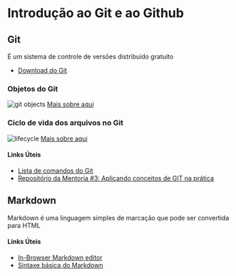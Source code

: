 ﻿# Introdução ao Git e ao Github 

## Git
É um sistema de controle de versões distribuído gratuito
- [Download do Git](https://git-scm.com)

### Objetos do Git
![git objects](https://user-images.githubusercontent.com/99980710/154824133-12603745-18f1-41b7-bb21-e4c3ec80b751.png)
[Mais sobre aqui](https://git-scm.com/book/en/v2/Git-Internals-Git-Objects)
### Ciclo de vida dos arquivos no Git
![lifecycle](https://user-images.githubusercontent.com/99980710/154824146-67f030dc-a646-4140-b77f-cc81d87e7b0f.png)
[Mais sobre aqui](https://git-scm.com/book/en/v2/Git-Basics-Recording-Changes-to-the-Repository)

#### Links Úteis
- [Lista de comandos do Git](https://gist.github.com/leocomelli/2545add34e4fec21ec16)
- [Repositório da Mentoria #3: Aplicando conceitos de GIT na prática](https://github.com/mhnakashima/dio-mentoria-git-github)

## Markdown
Markdown é uma linguagem simples de marcação que pode ser convertida para HTML

#### Links Úteis
- [In-Browser Markdown editor](https://stackedit.io/app)
- [Sintaxe básica do Markdown](https://www.markdownguide.org/basic-syntax/)
